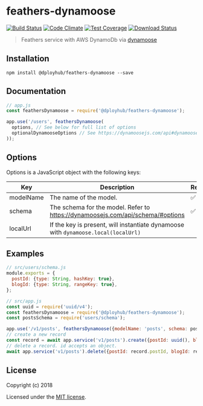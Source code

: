 # feathers-dynamoose

[![Build Status](https://travis-ci.org/dployhub/feathers-dynamoose.png?branch=master)](https://travis-ci.org/dployhub/feathers-dynamoose)
[![Code Climate](https://codeclimate.com/github/dployhub/feathers-dynamoose/badges/gpa.svg)](https://codeclimate.com/github/dployhub/feathers-dynamoose)
[![Test Coverage](https://codeclimate.com/github/dployhub/feathers-dynamoose/badges/coverage.svg)](https://codeclimate.com/github/dployhub/feathers-dynamoose/coverage)
[![Download Status](https://img.shields.io/npm/dm/feathers-dynamoose.svg?style=flat-square)](https://www.npmjs.com/package/feathers-dynamoose)

> Feathers service with AWS DynamoDb via [dynamoose](https://dynamoosejs.com/)

## Installation

```
npm install @dployhub/feathers-dynamoose --save
```

## Documentation

```js
// app.js
const feathersDynamoose = require('@dployhub/feathers-dynamoose');

app.use('/users', feathersDynamoose(
  options, // See below for full list of options
  optionalDynamooseOptions // See https://dynamoosejs.com/api#dynamoosemodelname-schema-options
));
```

## Options

Options is a JavaScript object with the following keys:

| Key       | Description                                                                        | Required |
|-----------|------------------------------------------------------------------------------------|----------|
| modelName | The name of the model.                                                             | ✅|
| schema    | The schema for the model. Refer to https://dynamoosejs.com/api/schema/#options     | ✅|
| localUrl  | If the key is present, will instantiate dynamoose with `dynamoose.local(localUrl)` | |

## Examples

```js
// src/users/schema.js
module.exports = {
  postId: {type: String, hashKey: true},
  blogId: {type: String, rangeKey: true},
};

// src/app.js
const uuid = require('uuid/v4');
const feathersDynamoose = require('@dployhub/feathers-dynamoose');
const postsSchema = require('users/schema');

app.use('/v1/posts', feathersDynamoose({modelName: 'posts', schema: postsSchema}));
// create a new record
const record = await app.service('v1/posts').create({postId: uuid(), blogId: uuid()});
// delete a record. id accepts an object.
await app.service('v1/posts').delete({postId: record.postId, blogId: record.blogId});
```

## License

Copyright (c) 2018

Licensed under the [MIT license](LICENSE).
